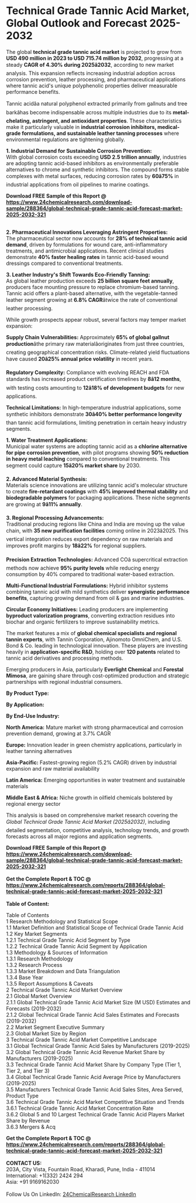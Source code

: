 <h1>Technical Grade Tannic Acid Market, Global Outlook and Forecast 2025-2032</h1><p>The global <strong>technical grade tannic acid market</strong> is projected to grow from <strong>USD 490 million in 2023 to USD 715.74 million by 2032</strong>, progressing at a steady <strong>CAGR of 4.30% during 2025â2032</strong>, according to new market analysis. This expansion reflects increasing industrial adoption across corrosion prevention, leather processing, and pharmaceutical applications where tannic acid's unique polyphenolic properties deliver measurable performance benefits.</p><p>Tannic acidâa natural polyphenol extracted primarily from gallnuts and tree barkâhas become indispensable across multiple industries due to its <strong>metal-chelating, astringent, and antioxidant properties</strong>. These characteristics make it particularly valuable in <strong>industrial corrosion inhibitors, medical-grade formulations, and sustainable leather tanning processes</strong> where environmental regulations are tightening globally.</p><p><strong>1. Industrial Demand for Sustainable Corrosion Prevention:</strong><br>
With global corrosion costs exceeding <strong>USD 2.5 trillion annually</strong>, industries are adopting tannic acid-based inhibitors as environmentally preferable alternatives to chrome and synthetic inhibitors. The compound forms stable complexes with metal surfaces, reducing corrosion rates by <strong>60â75%</strong> in industrial applications from oil pipelines to marine coatings.</p><div><b>Download FREE Sample of this Report @ 
            <a href="https://www.24chemicalresearch.com/download-sample/288364/global-technical-grade-tannic-acid-forecast-market-2025-2032-321">
            https://www.24chemicalresearch.com/download-sample/288364/global-technical-grade-tannic-acid-forecast-market-2025-2032-321</a></b></div><br><p><strong>2. Pharmaceutical Innovations Leveraging Astringent Properties:</strong><br>
The pharmaceutical sector now accounts for <strong>28% of technical tannic acid demand</strong>, driven by formulations for wound care, anti-inflammatory treatments, and antimicrobial applications. Recent clinical studies demonstrate <strong>40% faster healing rates</strong> in tannic acid-based wound dressings compared to conventional treatments.</p><p><strong>3. Leather Industry's Shift Towards Eco-Friendly Tanning:</strong><br>
As global leather production exceeds <strong>25 billion square feet annually</strong>, producers face mounting pressure to replace chromium-based tanning. Tannic acid offers a plant-based alternative, with the vegetable-tanned leather segment growing at <strong>6.8% CAGR</strong>âtwice the rate of conventional leather processing.</p><p>While growth prospects appear robust, several factors may temper market expansion:</p><p><strong>Supply Chain Vulnerabilities:</strong> Approximately <strong>65% of global gallnut production</strong>âthe primary raw materialâoriginates from just three countries, creating geographical concentration risks. Climate-related yield fluctuations have caused <strong>20â25% annual price volatility</strong> in recent years.</p><p><strong>Regulatory Complexity:</strong> Compliance with evolving REACH and FDA standards has increased product certification timelines by <strong>8â12 months</strong>, with testing costs amounting to <strong>12â18% of development budgets</strong> for new applications.</p><p><strong>Technical Limitations:</strong> In high-temperature industrial applications, some synthetic inhibitors demonstrate <strong>30â40% better performance longevity</strong> than tannic acid formulations, limiting penetration in certain heavy industry segments.</p><p><strong>1. Water Treatment Applications:</strong><br>
Municipal water systems are adopting tannic acid as a <strong>chlorine alternative for pipe corrosion prevention</strong>, with pilot programs showing <strong>50% reduction in heavy metal leaching</strong> compared to conventional treatments. This segment could capture <strong>15â20% market share</strong> by 2030.</p><p><strong>2. Advanced Material Synthesis:</strong><br>
Materials science innovations are utilizing tannic acid's molecular structure to create <strong>fire-retardant coatings</strong> with <strong>45% improved thermal stability</strong> and <strong>biodegradable polymers</strong> for packaging applications. These niche segments are growing at <strong>9â11% annually</strong>.</p><p><strong>3. Regional Processing Advancements:</strong><br>
Traditional producing regions like China and India are moving up the value chain, with <strong>35 new purification facilities</strong> coming online in 2023â2025. This vertical integration reduces export dependency on raw materials and improves profit margins by <strong>18â22%</strong> for regional suppliers.</p><p><strong>Precision Extraction Technologies:</strong> Advanced COâ supercritical extraction methods now achieve <strong>95% purity levels</strong> while reducing energy consumption by 40% compared to traditional water-based extraction.</p><p><strong>Multi-Functional Industrial Formulations:</strong> Hybrid inhibitor systems combining tannic acid with mild synthetics deliver <strong>synergistic performance benefits</strong>, capturing growing demand from oil &amp; gas and marine industries.</p><p><strong>Circular Economy Initiatives:</strong> Leading producers are implementing <strong>byproduct valorization programs</strong>, converting extraction residues into biochar and organic fertilizers to improve sustainability metrics.</p><p>The market features a mix of <strong>global chemical specialists and regional tannin experts</strong>, with Tannin Corporation, Ajinomoto OmniChem, and U.S. Bond &amp; Co. leading in technological innovation. These players are investing heavily in <strong>application-specific R&amp;D</strong>, holding over <strong>120 patents</strong> related to tannic acid derivatives and processing methods.</p><p>Emerging producers in Asia, particularly <strong>Everlight Chemical</strong> and <strong>Forestal Mimosa</strong>, are gaining share through cost-optimized production and strategic partnerships with regional industrial consumers.</p><p><strong>By Product Type:</strong></p><p><strong>By Application:</strong></p><p><strong>By End-Use Industry:</strong></p><p><strong>North America:</strong> Mature market with strong pharmaceutical and corrosion prevention demand, growing at 3.7% CAGR</p><p><strong>Europe:</strong> Innovation leader in green chemistry applications, particularly in leather tanning alternatives</p><p><strong>Asia-Pacific:</strong> Fastest-growing region (5.2% CAGR) driven by industrial expansion and raw material availability</p><p><strong>Latin America:</strong> Emerging opportunities in water treatment and sustainable materials</p><p><strong>Middle East &amp; Africa:</strong> Niche growth in oilfield chemicals bolstered by regional energy sector</p><p>This analysis is based on comprehensive market research covering the <em>Global Technical Grade Tannic Acid Market (2025â2032)</em>, including detailed segmentation, competitive analysis, technology trends, and growth forecasts across all major regions and application segments.</p><div><b>Download FREE Sample of this Report @ 
            <a href="https://www.24chemicalresearch.com/download-sample/288364/global-technical-grade-tannic-acid-forecast-market-2025-2032-321">
            https://www.24chemicalresearch.com/download-sample/288364/global-technical-grade-tannic-acid-forecast-market-2025-2032-321</a></b></div><br><div><b>Get the Complete Report & TOC @ 
            <a href="https://www.24chemicalresearch.com/reports/288364/global-technical-grade-tannic-acid-forecast-market-2025-2032-321">
            https://www.24chemicalresearch.com/reports/288364/global-technical-grade-tannic-acid-forecast-market-2025-2032-321</a></b></div><br>
            <b>Table of Content:</b><p>Table of Contents<br />
1 Research Methodology and Statistical Scope<br />
1.1 Market Definition and Statistical Scope of Technical Grade Tannic Acid<br />
1.2 Key Market Segments<br />
1.2.1 Technical Grade Tannic Acid Segment by Type<br />
1.2.2 Technical Grade Tannic Acid Segment by Application<br />
1.3 Methodology & Sources of Information<br />
1.3.1 Research Methodology<br />
1.3.2 Research Process<br />
1.3.3 Market Breakdown and Data Triangulation<br />
1.3.4 Base Year<br />
1.3.5 Report Assumptions & Caveats<br />
2 Technical Grade Tannic Acid Market Overview<br />
2.1 Global Market Overview<br />
2.1.1 Global Technical Grade Tannic Acid Market Size (M USD) Estimates and Forecasts (2019-2032)<br />
2.1.2 Global Technical Grade Tannic Acid Sales Estimates and Forecasts (2019-2032)<br />
2.2 Market Segment Executive Summary<br />
2.3 Global Market Size by Region<br />
3 Technical Grade Tannic Acid Market Competitive Landscape<br />
3.1 Global Technical Grade Tannic Acid Sales by Manufacturers (2019-2025)<br />
3.2 Global Technical Grade Tannic Acid Revenue Market Share by Manufacturers (2019-2025)<br />
3.3 Technical Grade Tannic Acid Market Share by Company Type (Tier 1, Tier 2, and Tier 3)<br />
3.4 Global Technical Grade Tannic Acid Average Price by Manufacturers (2019-2025)<br />
3.5 Manufacturers Technical Grade Tannic Acid Sales Sites, Area Served, Product Type<br />
3.6 Technical Grade Tannic Acid Market Competitive Situation and Trends<br />
3.6.1 Technical Grade Tannic Acid Market Concentration Rate<br />
3.6.2 Global 5 and 10 Largest Technical Grade Tannic Acid Players Market Share by Revenue<br />
3.6.3 Mergers & Acq</p><div><b>Get the Complete Report & TOC @ 
            <a href="https://www.24chemicalresearch.com/reports/288364/global-technical-grade-tannic-acid-forecast-market-2025-2032-321">
            https://www.24chemicalresearch.com/reports/288364/global-technical-grade-tannic-acid-forecast-market-2025-2032-321</a></b></div><br><b>CONTACT US:</b><br>
            203A, City Vista, Fountain Road, Kharadi, Pune, India - 411014<br>
            International: +1(332) 2424 294<br>
            Asia: +91 9169162030 <br><br>
            Follow Us On LinkedIn: <a href="https://www.linkedin.com/company/24chemicalresearch/">24ChemicalResearch LinkedIn</a>
